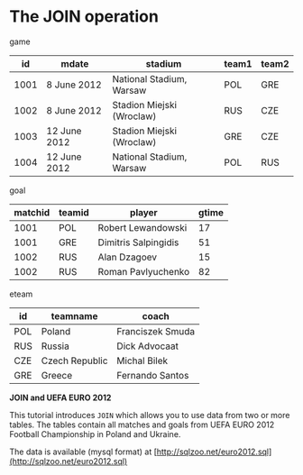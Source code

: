 # The JOIN operation
game

id  | mdate  | stadium  | team1  | team2
----------|----------|----------|---------|-------
1001  | 8 June 2012  | National Stadium, Warsaw  | POL  | GRE
1002  | 8 June 2012  | Stadion Miejski (Wroclaw)  | RUS  | CZE
1003  | 12 June 2012  | Stadion Miejski (Wroclaw)  | GRE  | CZE
1004  | 12 June 2012  | National Stadium, Warsaw  | POL  | RUS

goal

matchid  | teamid  | player  | gtime
----------|----------|----------|---------
1001  | POL  | Robert Lewandowski  | 17
1001  | GRE  | Dimitris Salpingidis  | 51
1002  | RUS  | Alan Dzagoev  | 15
1002  | RUS  | Roman Pavlyuchenko  | 82

eteam

id  | teamname  | coach
----------|----------|----------
POL  | Poland  | Franciszek Smuda
RUS  | Russia  | Dick Advocaat
CZE  | Czech Republic  | Michal Bilek
GRE  | Greece  | Fernando Santos


**JOIN and UEFA EURO 2012**

This tutorial introduces `JOIN` which allows you to use data from two or more tables. The tables contain all matches and goals from UEFA EURO 2012 Football Championship in Poland and Ukraine.

The data is available (mysql format) at [http://sqlzoo.net/euro2012.sql](http://sqlzoo.net/euro2012.sql)
